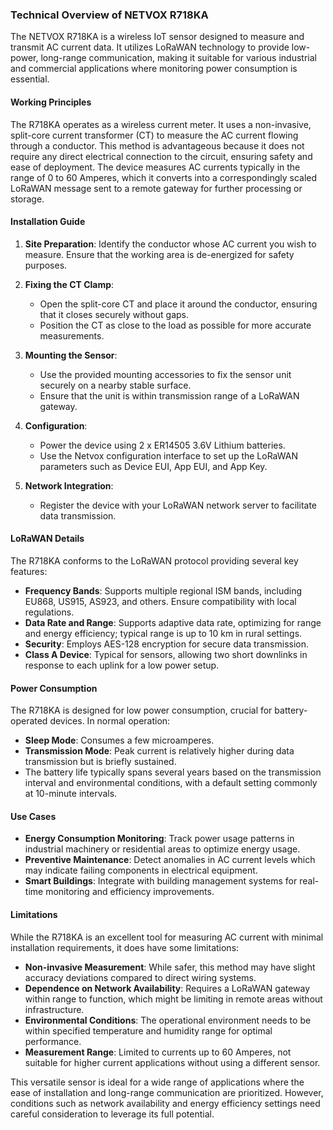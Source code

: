 ### Technical Overview of NETVOX R718KA

The NETVOX R718KA is a wireless IoT sensor designed to measure and transmit AC current data. It utilizes LoRaWAN technology to provide low-power, long-range communication, making it suitable for various industrial and commercial applications where monitoring power consumption is essential.

#### Working Principles

The R718KA operates as a wireless current meter. It uses a non-invasive, split-core current transformer (CT) to measure the AC current flowing through a conductor. This method is advantageous because it does not require any direct electrical connection to the circuit, ensuring safety and ease of deployment. The device measures AC currents typically in the range of 0 to 60 Amperes, which it converts into a correspondingly scaled LoRaWAN message sent to a remote gateway for further processing or storage.

#### Installation Guide

1. **Site Preparation**: Identify the conductor whose AC current you wish to measure. Ensure that the working area is de-energized for safety purposes.
   
2. **Fixing the CT Clamp**: 
   - Open the split-core CT and place it around the conductor, ensuring that it closes securely without gaps.
   - Position the CT as close to the load as possible for more accurate measurements.

3. **Mounting the Sensor**:
   - Use the provided mounting accessories to fix the sensor unit securely on a nearby stable surface.
   - Ensure that the unit is within transmission range of a LoRaWAN gateway.

4. **Configuration**: 
   - Power the device using 2 x ER14505 3.6V Lithium batteries.
   - Use the Netvox configuration interface to set up the LoRaWAN parameters such as Device EUI, App EUI, and App Key.

5. **Network Integration**:
   - Register the device with your LoRaWAN network server to facilitate data transmission.

#### LoRaWAN Details

The R718KA conforms to the LoRaWAN protocol providing several key features:
- **Frequency Bands**: Supports multiple regional ISM bands, including EU868, US915, AS923, and others. Ensure compatibility with local regulations.
- **Data Rate and Range**: Supports adaptive data rate, optimizing for range and energy efficiency; typical range is up to 10 km in rural settings.
- **Security**: Employs AES-128 encryption for secure data transmission.
- **Class A Device**: Typical for sensors, allowing two short downlinks in response to each uplink for a low power setup.

#### Power Consumption

The R718KA is designed for low power consumption, crucial for battery-operated devices. In normal operation:
- **Sleep Mode**: Consumes a few microamperes.
- **Transmission Mode**: Peak current is relatively higher during data transmission but is briefly sustained.
- The battery life typically spans several years based on the transmission interval and environmental conditions, with a default setting commonly at 10-minute intervals.

#### Use Cases

- **Energy Consumption Monitoring**: Track power usage patterns in industrial machinery or residential areas to optimize energy usage.
- **Preventive Maintenance**: Detect anomalies in AC current levels which may indicate failing components in electrical equipment.
- **Smart Buildings**: Integrate with building management systems for real-time monitoring and efficiency improvements.

#### Limitations

While the R718KA is an excellent tool for measuring AC current with minimal installation requirements, it does have some limitations:
- **Non-invasive Measurement**: While safer, this method may have slight accuracy deviations compared to direct wiring systems.
- **Dependence on Network Availability**: Requires a LoRaWAN gateway within range to function, which might be limiting in remote areas without infrastructure.
- **Environmental Conditions**: The operational environment needs to be within specified temperature and humidity range for optimal performance.
- **Measurement Range**: Limited to currents up to 60 Amperes, not suitable for higher current applications without using a different sensor. 

This versatile sensor is ideal for a wide range of applications where the ease of installation and long-range communication are prioritized. However, conditions such as network availability and energy efficiency settings need careful consideration to leverage its full potential.
